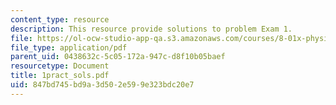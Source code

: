 ```yaml
---
content_type: resource
description: This resource provide solutions to problem Exam 1.
file: https://ol-ocw-studio-app-qa.s3.amazonaws.com/courses/8-01x-physics-i-classical-mechanics-with-an-experimental-focus-fall-2002/847bd745bd9a3d502e599e323bdc20e7_1pract_sols.pdf
file_type: application/pdf
parent_uid: 0438632c-5c05-172a-947c-d8f10b05baef
resourcetype: Document
title: 1pract_sols.pdf
uid: 847bd745-bd9a-3d50-2e59-9e323bdc20e7
---
```

